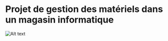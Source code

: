 # Projet de gestion des matériels dans un magasin informatique

<img src="https://github.com/JulieIarisoa/Gestion_stock/tree/main/description/1.PNG" alt="Alt text" title="Optional title">
